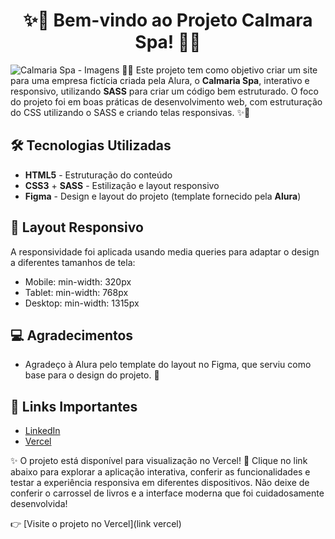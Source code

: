 <h1 align="center">✨🌿 Bem-vindo ao Projeto Calmara Spa! 🌿✨</h1>

![Calmaria Spa - Imagens](![calmariaspa-portfolio](https://github.com/user-attachments/assets/d035b600-e89f-4eb6-a94c-605bfdaff455)
)
🚀✨ Este projeto tem como objetivo criar um site para uma empresa fictícia criada pela Alura, o **Calmaria Spa**, interativo e responsivo, utilizando **SASS** para criar um código bem estruturado. O foco do projeto foi em boas práticas de desenvolvimento web, com estruturação do CSS utilizando o SASS e criando telas responsivas. ✨🚀

## 🛠️ Tecnologias Utilizadas

- **HTML5** - Estruturação do conteúdo
- **CSS3** + **SASS** - Estilização e layout responsivo
- **Figma** - Design e layout do projeto (template fornecido pela **Alura**)

## 📱 Layout Responsivo
A responsividade foi aplicada usando media queries para adaptar o design a diferentes tamanhos de tela:
- Mobile: min-width: 320px
- Tablet: min-width: 768px
- Desktop: min-width: 1315px

## 💻 Agradecimentos
- Agradeço à Alura pelo template do layout no Figma, que serviu como base para o design do projeto. 🙏

## 🔗 Links Importantes
  - [LinkedIn](https://www.linkedin.com/in/isabelasofiaalves/)
  - [Vercel](https://vercel.com/isabela-s-alves-projects)

✨ O projeto está disponível para visualização no Vercel! 🚀 Clique no link abaixo para explorar a aplicação interativa, conferir as funcionalidades e testar a experiência responsiva em diferentes dispositivos. Não deixe de conferir o carrossel de livros e a interface moderna que foi cuidadosamente desenvolvida!

👉 [Visite o projeto no Vercel](link vercel)
